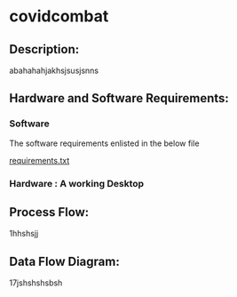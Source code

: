 # covidcombat
## Description: 
abahahahjakhsjsusjsnns
## Hardware and Software Requirements: 
### Software
The software requirements enlisted in the below file

[requirements.txt](https://github.com/rajneeshk94/covidcombat/blob/main/covidcombat/requirements.txt)

### Hardware : A working Desktop

## Process Flow:
1hhshsjj

## Data Flow Diagram:
17jshshshsbsh
